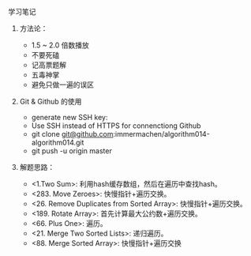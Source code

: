 学习笔记

1. 方法论：
	- 1.5 ~ 2.0 倍数播放
	- 不要死磕
	- 记高票题解
	- 五毒神掌
	- 避免只做一遍的误区
	
2. Git & Github 的使用
	- generate new SSH key: 
	- Use SSH instead of HTTPS for connenctiong Github
	- git clone git@github.com:immermachen/algorithm014-algorithm014.git
	- git push -u origin master

	
3. 解题思路：
	- <1.Two Sum>: 利用hash缓存数组，然后在遍历中查找hash。
	- <283. Move Zeroes>: 快慢指针+遍历交换。
	- <26. Remove Duplicates from Sorted Array>: 快慢指针+遍历交换。
	- <189. Rotate Array>: 首先计算最大公约数+遍历交换。
	- <66. Plus One>: 遍历。
	- <21. Merge Two Sorted Lists>: 递归遍历。
	- <88. Merge Sorted Array>: 快慢指针+遍历交换
	

